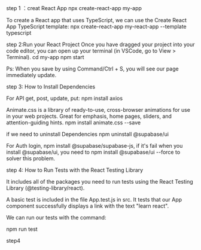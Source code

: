 step 1 ：creat React App
npx create-react-app my-app

To create a React app that uses TypeScript, we can use the Create React App TypeScript template:
npx create-react-app my-react-app --template typescript

step 2:Run your React Project
Once you have dragged your project into your code editor, you can open up your terminal (in VSCode, go to View > Terminal).
cd my-app
npm start

Ps: When you save by using Command/Ctrl + S, you will see our page immediately update.

step 3: How to Install Dependencies

For API get, post, update, put:
npm install axios

Animate.css is a library of ready-to-use, cross-browser animations for use in your web projects. Great for emphasis, home pages, sliders, and attention-guiding hints.
npm install animate.css --save

if we need to uninstall Dependencies
npm uninstall @supabase/ui

For Auth login, npm install @supabase/supabase-js,
if it's fail when you install @supabase/ui, you need to npm install @supabase/ui --force to solver this problem.

step 4: How to Run Tests with the React Testing Library

It includes all of the packages you need to run tests using the React Testing Library (@testing-library/react).

A basic test is included in the file App.test.js in src. It tests that our App component successfully displays a link with the text "learn react".

We can run our tests with the command:

npm run test

step4
